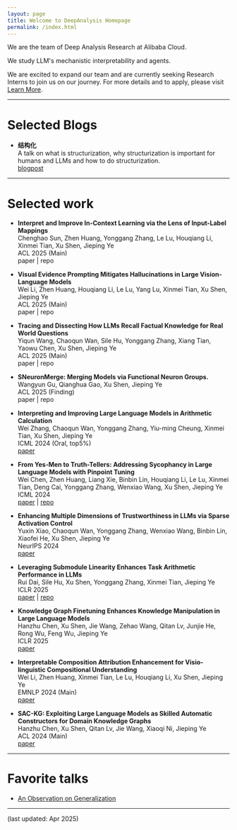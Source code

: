 ```yaml
---
layout: page
title: Welcome to DeepAnalysis Homepage
permalink: /index.html
---
```


We are the team of Deep Analysis Research at Alibaba Cloud.

We study LLM's mechanistic interpretability and agents.

We are excited to expand our team and are currently seeking Research Interns to join us on our journey. For more details and to apply, please visit [Learn More](https://careers.aliyun.com/campus/position-detail?lang=zh&positionId=9900008505).

---

# Selected Blogs

- **结构化** <br>
  A talk on what is structurization, why structurization is important for humans and LLMs and how to do structurization. <br>
  <a href="{{ site.baseurl }}{% post_url 2025-04-22-Structurization %}">blogpost</a>

---

# Selected work

- **Interpret and Improve In-Context Learning via the Lens of Input-Label Mappings** <br>
  Chenghao Sun, Zhen Huang, Yonggang Zhang, Le Lu, Houqiang Li, Xinmei Tian, Xu Shen, Jieping Ye <br>
  ACL 2025 (Main) <br>
    paper | repo

- **Visual Evidence Prompting Mitigates Hallucinations in Large Vision-Language Models** <br>
  Wei Li, Zhen Huang, Houqiang Li, Le Lu, Yang Lu, Xinmei Tian, Xu Shen, Jieping Ye <br>
  ACL 2025 (Main) <br>
    paper | repo

- **Tracing and Dissecting How LLMs Recall Factual Knowledge for Real World Questions** <br>
  Yiqun Wang, Chaoqun Wan, Sile Hu, Yonggang Zhang, Xiang Tian, Yaowu Chen, Xu Shen, Jieping Ye <br>
  ACL 2025 (Main) <br>
    paper | repo

- **SNeuronMerge: Merging Models via Functional Neuron Groups.** <br>
  Wangyun Gu, Qianghua Gao, Xu Shen, Jieping Ye <br>
  ACL 2025 (Finding) <br>
    paper | repo

- **Interpreting and Improving Large Language Models in Arithmetic Calculation** <br>
  Wei Zhang, Chaoqun Wan, Yonggang Zhang, Yiu-ming Cheung, Xinmei Tian, Xu Shen, Jieping Ye <br>
  ICML 2024 (Oral, top5%) <br>
    [paper](https://arxiv.org/abs/2409.01659)

- **From Yes-Men to Truth-Tellers: Addressing Sycophancy in Large Language Models with Pinpoint Tuning** <br>
    Wei Chen, Zhen Huang, Liang Xie, Binbin Lin, Houqiang Li, Le Lu, Xinmei Tian, Deng Cai, Yonggang Zhang, Wenxiao Wang, Xu Shen, Jieping Ye <br>
    ICML 2024 <br>
    [paper](https://arxiv.org/abs/2409.01658) |
    [repo](https://github.com/deep-analysis-research/sycophancy-interpretability)

- **Enhancing Multiple Dimensions of Trustworthiness in LLMs via Sparse Activation Control** <br>
  Yuxin Xiao, Chaoqun Wan, Yonggang Zhang, Wenxiao Wang, Binbin Lin, Xiaofei He, Xu Shen, Jieping Ye <br>
  NeurIPS 2024 <br>
    [paper](https://arxiv.org/abs/2411.02461)

- **Leveraging Submodule Linearity Enhances Task Arithmetic Performance in LLMs** <br>
  Rui Dai, Sile Hu, Xu Shen, Yonggang Zhang, Xinmei Tian, Jieping Ye <br>
  ICLR 2025 <br>
    [paper](https://arxiv.org/abs/2504.10902) |
    [repo](https://github.com/deep-analysis-research/SLTA)
  
- **Knowledge Graph Finetuning Enhances Knowledge Manipulation in Large Language Models** <br>
  Hanzhu Chen, Xu Shen, Jie Wang, Zehao Wang, Qitan Lv, Junjie He, Rong Wu, Feng Wu, Jieping Ye <br>
  ICLR 2025 <br>
    [paper](https://openreview.net/forum?id=oMFOKjwaRS)


- **Interpretable Composition Attribution Enhancement for Visio-linguistic Compositional Understanding** <br>
  Wei Li, Zhen Huang, Xinmei Tian, Le Lu, Houqiang Li, Xu Shen, Jieping Ye <br>
  EMNLP 2024 (Main) <br>
    [paper](https://aclanthology.org/2024.emnlp-main.810.pdf)

- **SAC-KG: Exploiting Large Language Models as Skilled Automatic Constructors for Domain Knowledge Graphs** <br>
  Hanzhu Chen, Xu Shen, Qitan Lv, Jie Wang, Xiaoqi Ni, Jieping Ye <br>
  ACL 2024 (Main) <br>
    [paper](https://arxiv.org/abs/2410.02811)

---

# Favorite talks
- [An Observation on Generalization](https://www.youtube.com/watch?v=AKMuA_TVz3A)

---

(last updated: Apr 2025)
